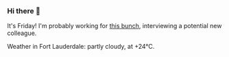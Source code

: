 ### Hi there :wave:

It's Friday! I'm probably working for [this bunch](https://github.com/kohofinancial), interviewing a potential new colleague.

Weather in Fort Lauderdale: partly cloudy, at +24°C.
